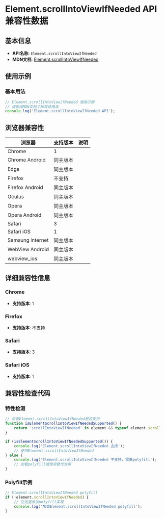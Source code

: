 # Element.scrollIntoViewIfNeeded API 兼容性数据

## 基本信息

- **API名称**: `Element.scrollIntoViewIfNeeded`
- **MDN文档**: [Element.scrollIntoViewIfNeeded](https://developer.mozilla.org/docs/Web/API/Element/scrollIntoViewIfNeeded)

## 使用示例

### 基本用法

```javascript
// Element.scrollIntoViewIfNeeded 使用示例
// 请查阅MDN文档了解具体用法
console.log('Element.scrollIntoViewIfNeeded API');
```

## 浏览器兼容性

| 浏览器 | 支持版本 | 说明 |
|--------|----------|------|
| Chrome | 1 |  |
| Chrome Android | 同主版本 |  |
| Edge | 同主版本 |  |
| Firefox | 不支持 |  |
| Firefox Android | 同主版本 |  |
| Oculus | 同主版本 |  |
| Opera | 同主版本 |  |
| Opera Android | 同主版本 |  |
| Safari | 3 |  |
| Safari iOS | 1 |  |
| Samsung Internet | 同主版本 |  |
| WebView Android | 同主版本 |  |
| webview_ios | 同主版本 |  |

## 详细兼容性信息

### Chrome

- **支持版本**: 1

### Firefox

- **支持版本**: 不支持

### Safari

- **支持版本**: 3

### Safari iOS

- **支持版本**: 1

## 兼容性检查代码

### 特性检测

```javascript
// 检查Element.scrollIntoViewIfNeeded是否支持
function isElementScrollIntoViewIfNeededSupported() {
    return 'scrollIntoViewIfNeeded' in element && typeof element.scrollIntoViewIfNeeded === 'function';
}

if (isElementScrollIntoViewIfNeededSupported()) {
    console.log('Element.scrollIntoViewIfNeeded 支持');
    // 使用Element.scrollIntoViewIfNeeded
} else {
    console.log('Element.scrollIntoViewIfNeeded 不支持，需要polyfill');
    // 加载polyfill或使用替代方案
}
```

### Polyfill示例

```javascript
// Element.scrollIntoViewIfNeeded polyfill
if (!element.scrollIntoViewIfNeeded) {
    // 在这里添加polyfill实现
    console.log('加载Element.scrollIntoViewIfNeeded polyfill');
}
```


